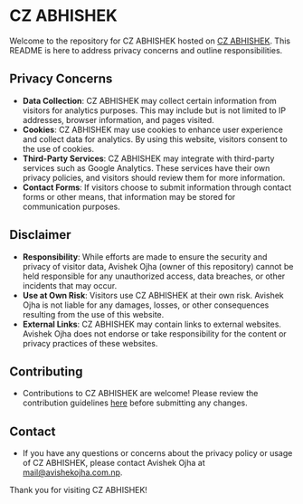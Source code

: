 # CZ ABHISHEK

Welcome to the repository for CZ ABHISHEK hosted on [CZ ABHISHEK](https://avishekojha.com.np). This README is here to address privacy concerns and outline responsibilities.

## Privacy Concerns

- **Data Collection**: CZ ABHISHEK may collect certain information from visitors for analytics purposes. This may include but is not limited to IP addresses, browser information, and pages visited.
- **Cookies**: CZ ABHISHEK may use cookies to enhance user experience and collect data for analytics. By using this website, visitors consent to the use of cookies.
- **Third-Party Services**: CZ ABHISHEK may integrate with third-party services such as Google Analytics. These services have their own privacy policies, and visitors should review them for more information.
- **Contact Forms**: If visitors choose to submit information through contact forms or other means, that information may be stored for communication purposes.

## Disclaimer

- **Responsibility**: While efforts are made to ensure the security and privacy of visitor data, Avishek Ojha (owner of this repository) cannot be held responsible for any unauthorized access, data breaches, or other incidents that may occur.
- **Use at Own Risk**: Visitors use CZ ABHISHEK at their own risk. Avishek Ojha is not liable for any damages, losses, or other consequences resulting from the use of this website.
- **External Links**: CZ ABHISHEK may contain links to external websites. Avishek Ojha does not endorse or take responsibility for the content or privacy practices of these websites.

## Contributing

- Contributions to CZ ABHISHEK are welcome! Please review the contribution guidelines [here](CONTRIBUTING.md) before submitting any changes.

## Contact

- If you have any questions or concerns about the privacy policy or usage of CZ ABHISHEK, please contact Avishek Ojha at mail@avishekojha.com.np.

Thank you for visiting CZ ABHISHEK!
